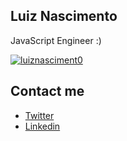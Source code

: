 ## Luiz Nascimento

JavaScript Engineer :) 

[![luiznasciment0](https://github-readme-stats.vercel.app/api/top-langs/?username=luiznasciment0&layout=compact&theme=midnight-purple) ](https://github.com/anuraghazra/github-readme-stats) 

## Contact me

*   [Twitter](https://twitter.com/luizpn_)
*   [Linkedin](https://www.linkedin.com/in/luizpaulonascimento/)
